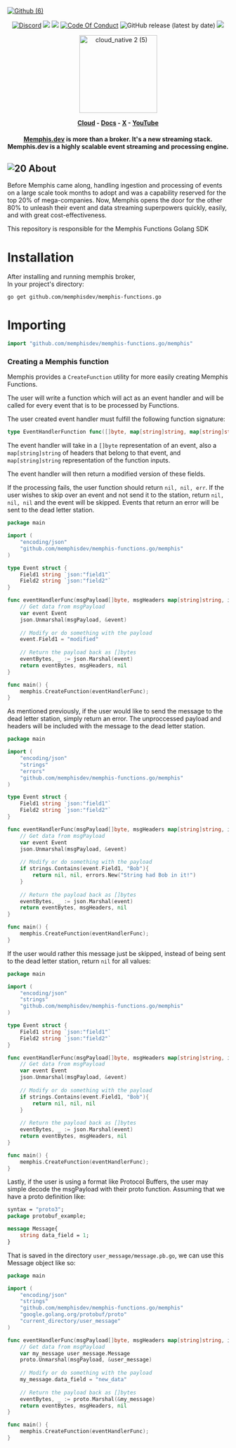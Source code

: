 [![Github (6)](https://github.com/memphisdev/memphis/assets/107035359/bc2feafc-946c-4569-ab8d-836bc0181890)](https://www.functions.memphis.dev/)
<p align="center">
<a href="https://memphis.dev/discord"><img src="https://img.shields.io/discord/963333392844328961?color=6557ff&label=discord" alt="Discord"></a>
<a href="https://github.com/memphisdev/memphis/issues?q=is%3Aissue+is%3Aclosed"><img src="https://img.shields.io/github/issues-closed/memphisdev/memphis?color=6557ff"></a> 
  <img src="https://img.shields.io/npm/dw/memphis-dev?color=ffc633&label=installations">
<a href="https://github.com/memphisdev/memphis/blob/master/CODE_OF_CONDUCT.md"><img src="https://img.shields.io/badge/Code%20of%20Conduct-v1.0-ff69b4.svg?color=ffc633" alt="Code Of Conduct"></a> 
<img alt="GitHub release (latest by date)" src="https://img.shields.io/github/v/release/memphisdev/memphis?color=61dfc6">
<img src="https://img.shields.io/github/last-commit/memphisdev/memphis?color=61dfc6&label=last%20commit">
</p>

<div align="center">
  
<img width="177" alt="cloud_native 2 (5)" src="https://github.com/memphisdev/memphis/assets/107035359/a20ea11c-d509-42bb-a46c-e388c8424101">
  
</div>
 
 <b><p align="center">
  <a href="https://memphis.dev/pricing/">Cloud</a> - <a href="https://memphis.dev/docs/">Docs</a> - <a href="https://twitter.com/Memphis_Dev">X</a> - <a href="https://www.youtube.com/channel/UCVdMDLCSxXOqtgrBaRUHKKg">YouTube</a>
</p></b>

<div align="center">

  <h4>

**[Memphis.dev](https://memphis.dev)** is more than a broker. It's a new streaming stack.<br>
Memphis.dev is a highly scalable event streaming and processing engine.<br>

  </h4>
  
</div>

## ![20](https://user-images.githubusercontent.com/70286779/220196529-abb958d2-5c58-4c33-b5e0-40f5446515ad.png) About

Before Memphis came along, handling ingestion and processing of events on a large scale took months to adopt and was a capability reserved for the top 20% of mega-companies. Now, Memphis opens the door for the other 80% to unleash their event and data streaming superpowers quickly, easily, and with great cost-effectiveness.

This repository is responsible for the Memphis Functions Golang SDK

# Installation
After installing and running memphis broker,<br>
In your project's directory:

```shell
go get github.com/memphisdev/memphis-functions.go
```

# Importing
```go
import "github.com/memphisdev/memphis-functions.go/memphis"
```

### Creating a Memphis function
Memphis provides a `CreateFunction` utility for more easily creating Memphis Functions.

The user will write a function which will act as an event handler and will be called for every event that is to be processed by Functions. 

The user created event handler must fulfill the following function signature:
```go
type EventHandlerFunction func([]byte, map[string]string, map[string]string) ([]byte, map[string]string, error)
```

The event handler will take in a `[]byte` representation of an event, also a `map[string]string` of headers that belong to that event, and `map[string]string` representation of the function inputs.

The event handler will then return a modified version of these fields.

If the processing fails, the user function should return `nil, nil, err`. If the user wishes to skip over an event and not send it to the station, return `nil, nil, nil` and the event will be skipped. Events that return an error will be sent to the dead letter station. 

```go
package main

import (
	"encoding/json"
    "github.com/memphisdev/memphis-functions.go/memphis"
)

type Event struct {
	Field1 string `json:"field1"`
	Field2 string `json:"field2"`
}

func eventHandlerFunc(msgPayload[]byte, msgHeaders map[string]string, inputs map[string]string) ([]byte, map[string]string, error){
    // Get data from msgPayload
    var event Event
    json.Unmarshal(msgPayload, &event)
    
    // Modify or do something with the payload
    event.Field1 = "modified"
    
    // Return the payload back as []bytes
    eventBytes, _ := json.Marshal(event)
    return eventBytes, msgHeaders, nil
}

func main() {
	memphis.CreateFunction(eventHandlerFunc);
}
```

As mentioned previously, if the user would like to send the message to the dead letter station, simply return an error. The unproccessed payload and headers will be included with the message to the dead letter station.

```go
package main

import (
	"encoding/json"
    "strings"
    "errors"
    "github.com/memphisdev/memphis-functions.go/memphis"
)

type Event struct {
	Field1 string `json:"field1"`
	Field2 string `json:"field2"`
}

func eventHandlerFunc(msgPayload[]byte, msgHeaders map[string]string, inputs map[string]string) ([]byte, map[string]string, error){
    // Get data from msgPayload
    var event Event
    json.Unmarshal(msgPayload, &event)
    
    // Modify or do something with the payload
    if strings.Contains(event.Field1, "Bob"){
        return nil, nil, errors.New("String had Bob in it!")
    } 
    
    // Return the payload back as []bytes
    eventBytes, _ := json.Marshal(event)
    return eventBytes, msgHeaders, nil
}

func main() {
	memphis.CreateFunction(eventHandlerFunc);
}
```

If the user would rather this message just be skipped, instead of being sent to the dead letter station, return `nil` for all values:

```go
package main

import (
	"encoding/json"
    "strings"
    "github.com/memphisdev/memphis-functions.go/memphis"
)

type Event struct {
	Field1 string `json:"field1"`
	Field2 string `json:"field2"`
}

func eventHandlerFunc(msgPayload[]byte, msgHeaders map[string]string, inputs map[string]string) ([]byte, map[string]string, error){
    // Get data from msgPayload
    var event Event
    json.Unmarshal(msgPayload, &event)
    
    // Modify or do something with the payload
    if strings.Contains(event.Field1, "Bob"){
        return nil, nil, nil
    } 
    
    // Return the payload back as []bytes
    eventBytes, _ := json.Marshal(event)
    return eventBytes, msgHeaders, nil
}

func main() {
	memphis.CreateFunction(eventHandlerFunc);
}
```

Lastly, if the user is using a format like Protocol Buffers, the user may simple decode the msgPayload with their proto function. Assuming that we have a proto definition like: 
```proto
syntax = "proto3";
package protobuf_example;

message Message{
    string data_field = 1;
}
```
That is saved in the directory `user_message/message.pb.go`, we can use this Message object like so:

```go
package main

import (
	"encoding/json"
    "strings"
    "github.com/memphisdev/memphis-functions.go/memphis"
    "google.golang.org/protobuf/proto"
    "current_directory/user_message"
)

func eventHandlerFunc(msgPayload[]byte, msgHeaders map[string]string, inputs map[string]string) ([]byte, map[string]string, error){
    // Get data from msgPayload
    var my_message user_message.Message
    proto.Unmarshal(msgPayload, &user_message)
    
    // Modify or do something with the payload
    my_message.data_field = "new_data"
    
    // Return the payload back as []bytes
    eventBytes, _ := proto.Marshal(&my_message)
    return eventBytes, msgHeaders, nil
}

func main() {
	memphis.CreateFunction(eventHandlerFunc);
}
```
